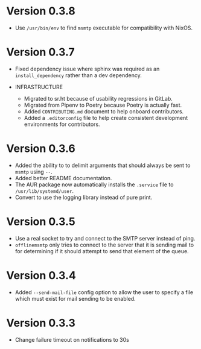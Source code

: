 # Version 0.3.8

* Use `/usr/bin/env` to find `msmtp` executable for compatibility with NixOS.

# Version 0.3.7

* Fixed dependency issue where sphinx was required as an `install_dependency`
  rather than a dev dependency.

* INFRASTRUCTURE

  * Migrated to sr.ht because of usability regressions in GitLab.
  * Migrated from Pipenv to Poetry because Poetry is actually fast.
  * Added `CONTRIBUTING.md` document to help onboard contributors.
  * Added a `.editorconfig` file to help create consistent development
    environments for contributors.

# Version 0.3.6

* Added the ability to to delimit arguments that should always be sent to
  `msmtp` using `--`.
* Added better README documentation.
* The AUR package now automatically installs the `.service` file to
  `/usr/lib/systemd/user`.
* Convert to use the logging library instead of pure print.

# Version 0.3.5

* Use a real socket to try and connect to the SMTP server instead of ping.
* `offlinemsmtp` only tries to connect to the server that it is sending mail
  to for determining if it should attempt to send that element of the queue.

# Version 0.3.4

* Added `--send-mail-file` config option to allow the user to specify a file
  which must exist for mail sending to be enabled.

# Version 0.3.3

* Change failure timeout on notifications to 30s
